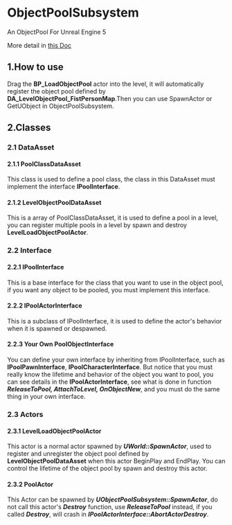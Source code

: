 
# ObjectPoolSubsystem

An ObjectPool For Unreal Engine 5

More detail in [this Doc](./Plugins/ObjectPoolSystem/Doc/ActorSpawnDestroy.md)

## 1.How to use

Drag the **BP_LoadObjectPool** actor into the level, it will automatically register the object pool defined by **DA_LevelObjectPool_FistPersonMap**.Then you can use SpawnActor or GetUObject in ObjectPoolSubsystem.

## 2.Classes

### 2.1 DataAsset

#### 2.1.1 PoolClassDataAsset

This class is used to define a pool class, the class in this DataAsset must implement the interface **IPoolInterface**.

#### 2.1.2 LevelObjectPoolDataAsset

This is a array of PoolClassDataAsset, it is used to define a pool in a level, you can register multiple pools in a level by spawn and destroy **LevelLoadObjectPoolActor**.

### 2.2 Interface

#### 2.2.1 IPoolInterface

This is a base interface for the class that you want to use in the object pool, if you want any object to be pooled, you must implement this interface.

#### 2.2.2 IPoolActorInterface

This is a subclass of IPoolInterface, it is used to define the actor's behavior when it is spawned or despawned.

#### 2.2.3 Your Own PoolObjectInterface

You can define your own interface by inheriting from IPoolInterface, such as **IPoolPawnInterface**, **IPoolCharacterInterface**. But notice that you must really know the lifetime and behavior of the object you want to pool, you can see details in the **IPoolActorInterface**, see what is done in function ***ReleaseToPool, AttachToLevel, OnObjectNew***, and you must do the same thing in your own interface.

### 2.3 Actors

#### 2.3.1 LevelLoadObjectPoolActor

This actor is a normal actor spawned by ***UWorld::SpawnActor***, used to register and unregister the object pool defined by **LevelObjectPoolDataAsset** when this actor BeginPlay and EndPlay. You can control the lifetime of the object pool by spawn and destroy this actor.

#### 2.3.2 PoolActor

This Actor can be spawned by ***UObjectPoolSubsystem::SpawnActor***, do not call this actor's ***Destroy*** function, use ***ReleaseToPool*** instead, if you called ***Destroy***, will crash in ***IPoolActorInterface::AbortActorDestroy***.

